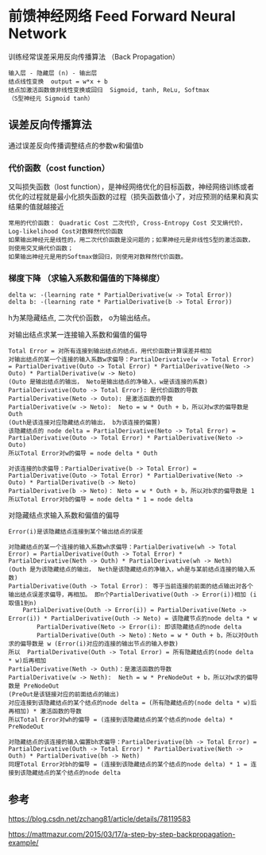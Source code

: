 # 前馈神经网络 Feed Forward Neural Network 
训练经常误差采用反向传播算法 （Back Propagation）

    输入层 - 隐藏层 (n) - 输出层
    结点线性变换  output = w*x + b
    结点加激活函数做非线性变换或回归  Sigmoid, tanh, ReLu, Softmax
    （S型神经元 Sigmoid tanh）
    
## 误差反向传播算法

通过误差反向传播调整结点的参数w和偏值b

### 代价函数（cost function）
又叫损失函数（lost function），是神经网络优化的目标函数，神经网络训练或者优化的过程就是最小化损失函数的过程（损失函数值小了，对应预测的结果和真实结果的值就越接近

    常用的代价函数： Quadratic Cost 二次代价, Cross-Entropy Cost 交叉熵代价， Log-likelihood Cost对数释然代价函数
    如果输出神经元是线性的，用二次代价函数是没问题的；如果神经元是非线性S型的激活函数，则使用交叉熵代价函数；
    如果输出神经元是用的Softmax做回归，则使用对数释然代价函数。

### 梯度下降 （求输入系数和偏值的下降梯度）
    delta w: -(learning rate * PartialDerivative(w -> Total Error))
    delta b: -(learning rate * PartialDerivative(b -> Total Error))

h为某隐藏结点, 二次代价函数， o为输出结点。

对输出结点求某一连接输入系数和偏值的偏导 

    Total Error = 对所有连接到输出结点的结点，用代价函数计算误差并相加
    对输出结点的某一个连接的输入系数w求偏导：PartialDerivative(w -> Total Error) = PartialDerivative(Outo -> Total Error) * PartialDerivative(Neto -> Outo) * PartialDerivative(w -> Neto) 
    (Outo 是输出结点的输出， Neto是输出结点的净输入，w是该连接的系数)
    PartialDerivative(Outo -> Total Error): 是代价函数的导数
    PartialDerivative(Neto -> Outo): 是激活函数的导数
    PartialDerivative(w -> Neto):  Neto = w * Outh + b，所以对w求的偏导数是 Outh
    (Outh是该连接对应隐藏结点的输出， b为该连接的偏置)
    该隐藏结点的 node delta = PartialDerivative(Neto -> Total Error) = PartialDerivative(Outo -> Total Error) * PartialDerivative(Neto -> Outo)
    所以Total Error对w的偏导 = node delta * Outh

    对该连接的b求偏导：PartialDerivative(b -> Total Error) = PartialDerivative(Outo -> Total Error) * PartialDerivative(Neto -> Outo) * PartialDerivative(b -> Neto)
    PartialDerivative(b -> Neto)： Neto = w * Outh + b，所以对b求的偏导数是 1
    所以Total Error对b的偏导 = node delta * 1 = node delta  

对隐藏结点求输入系数和偏值的偏导 

    Error(i)是该隐藏结点连接到某个输出结点的误差
    
    对隐藏结点的某一个连接的输入系数wh求偏导：PartialDerivative(wh -> Total Error) = PartialDerivative(Outh -> Total Error) * PartialDerivative(Neth -> Outh) * PartialDerivative(wh -> Neth)
    (Outh 是为该隐藏结点的输出， Neth是该隐藏结点的净输入，wh是与某前结点连接的输入系数)
    PartialDerivative(Outh -> Total Error)： 等于当前连接的前面的结点输出对各个输出结点误差求偏导，再相加。 即n个PartialDerivative(Outh -> Error(i))相加 (i取值1到n)
        PartialDerivative(Outh -> Error(i)) = PartialDerivative(Neto -> Error(i)) * PartialDerivative(Outh -> Neto) = 该隐藏节点的node delta * w
            PartialDerivative(Neto -> Error(i): 即该隐藏结点的node delta
            PartialDerivative(Outh -> Neto)：Neto = w * Outh + b，所以对Outh求的偏导数是 w (Error(i)对应的连接的输出节点的输入参数)
    所以  PartialDerivative(Outh -> Total Error) = 所有隐藏结点的(node delta * w)后再相加    
    PartialDerivative(Neth -> Outh)：是激活函数的导数
    PartialDerivative(w -> Neth):  Neth = w * PreNodeOut + b，所以对w求的偏导数是 PreNodeOut
    (PreOut是该链接对应的前面结点的输出)
    对应连接到该隐藏结点的某个结点的node delta = (所有隐藏结点的(node delta * w)后再相加) * 激活函数的导数
    所以Total Error对wh的偏导 = (连接到该隐藏结点的某个结点的node delta) * PreNodeOut
    
    对隐藏结点的该连接的输入偏置bh求偏导：PartialDerivative(bh -> Total Error) = PartialDerivative(Outh -> Total Error) * PartialDerivative(Neth -> Outh) * PartialDerivative(bh -> Neth)
    同理Total Error对bh的偏导 = (连接到该隐藏结点的某个结点的node delta) * 1 = 连接到该隐藏结点的某个结点的node delta

## 参考
https://blog.csdn.net/zchang81/article/details/78119583

https://mattmazur.com/2015/03/17/a-step-by-step-backpropagation-example/
 



